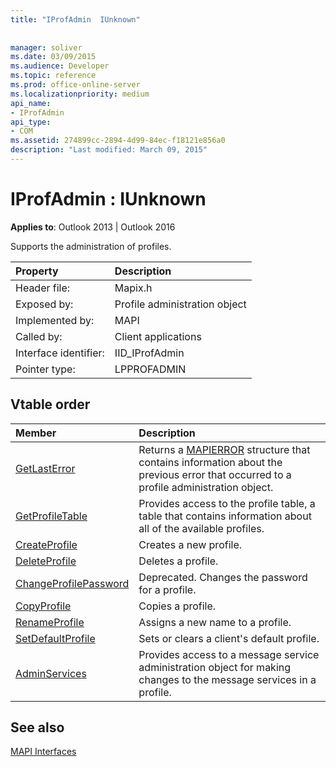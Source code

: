 ```yaml
---
title: "IProfAdmin  IUnknown"
 
 
manager: soliver
ms.date: 03/09/2015
ms.audience: Developer
ms.topic: reference
ms.prod: office-online-server
ms.localizationpriority: medium
api_name:
- IProfAdmin
api_type:
- COM
ms.assetid: 274899cc-2894-4d99-84ec-f18121e856a0
description: "Last modified: March 09, 2015"
---
```


# IProfAdmin : IUnknown

  
  
**Applies to**: Outlook 2013 | Outlook 2016 
  
Supports the administration of profiles. 
  
|Property|Description|
|:-----|:-----|
|Header file:  <br/> |Mapix.h  <br/> |
|Exposed by:  <br/> |Profile administration object  <br/> |
|Implemented by:  <br/> |MAPI  <br/> |
|Called by:  <br/> |Client applications  <br/> |
|Interface identifier:  <br/> |IID_IProfAdmin  <br/> |
|Pointer type:  <br/> |LPPROFADMIN  <br/> |
   
## Vtable order

|Member|Description|
|:-----|:-----|
|[GetLastError](iprofadmin-getlasterror.md) <br/> |Returns a [MAPIERROR](mapierror.md) structure that contains information about the previous error that occurred to a profile administration object. |
|[GetProfileTable](iprofadmin-getprofiletable.md) <br/> |Provides access to the profile table, a table that contains information about all of the available profiles. |
|[CreateProfile](iprofadmin-createprofile.md) <br/> |Creates a new profile. |
|[DeleteProfile](iprofadmin-deleteprofile.md) <br/> |Deletes a profile. |
|[ChangeProfilePassword](iprofadmin-changeprofilepassword.md) <br/> |Deprecated. Changes the password for a profile. |
|[CopyProfile](iprofadmin-copyprofile.md) <br/> |Copies a profile. |
|[RenameProfile](iprofadmin-renameprofile.md) <br/> |Assigns a new name to a profile. |
|[SetDefaultProfile](iprofadmin-setdefaultprofile.md) <br/> |Sets or clears a client's default profile. |
|[AdminServices](iprofadmin-adminservices.md) <br/> |Provides access to a message service administration object for making changes to the message services in a profile. |
   
## See also



[MAPI Interfaces](mapi-interfaces.md)

